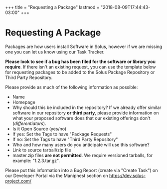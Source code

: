 +++
title = "Requesting a Package"
lastmod = "2018-08-09T17:44:43-03:00"
+++
# Requesting A Package

Packages are how users install Software in Solus, however if we are missing one you can let us know using our Task Tracker.

**Please look to see if a bug has been filed for the software or library you require**. If there isn't an existing request, you can use the template below for requesting packages to be added to the Solus Package Repository or Third Party Repository.

Please provide as much of the following information as possible:

- Name
- Homepage
- Why should this be included in the repository? If we already offer similar software in our repository **or third party**, please provide information on what your proposed software does that our existing offerings don't (*differentiators*).
- Is it Open Source (yes/no)
 - If yes: Set the Tags to have "Package Requests"
 - If no: Set the Tags to have "Third Party Repository"
- Who and how many users do you anticipate will use this software?
- Link to source tarball/zip file
 - master.zip files **are not permitted**. We require versioned tarballs, for example: "1.2.3.tar.gz".

Please put this information into a Bug Report (create via "Create Task") on our Developer Portal via the Maniphest section on https://dev.solus-project.com/
